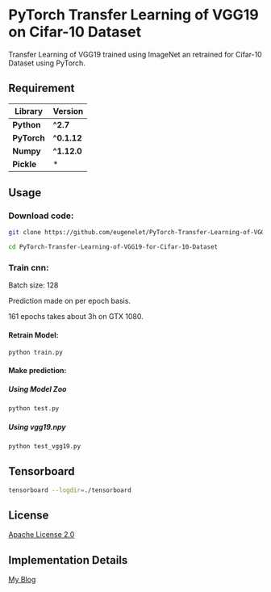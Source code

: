 # PyTorch Transfer Learning of VGG19 on Cifar-10 Dataset
Transfer Learning of VGG19 trained using ImageNet an retrained for Cifar-10 Dataset using PyTorch.

## Requirement
**Library** | **Version**
--- | ---
**Python** | **^2.7**
**PyTorch** | **^0.1.12** 
**Numpy** | **^1.12.0** 
**Pickle** |  *  

## Usage
### Download code:
```sh
git clone https://github.com/eugenelet/PyTorch-Transfer-Learning-of-VGG19-for-Cifar-10-Dataset

cd PyTorch-Transfer-Learning-of-VGG19-for-Cifar-10-Dataset
```

### Train cnn:
Batch size: 128

Prediction made on per epoch basis. 

161 epochs takes about 3h on GTX 1080.

#### Retrain Model:
```sh
python train.py
```

#### Make prediction:
##### Using Model Zoo
```sh
python test.py
```

##### Using vgg19.npy
```sh
python test_vgg19.py
```

## Tensorboard
```sh
tensorboard --logdir=./tensorboard
```

## License
[Apache License 2.0](https://github.com/eugenelet/PyTorch-Transfer-Learning-of-VGG19-for-Cifar-10-Dataset/blob/master/LICENSE)

## Implementation Details
[My Blog](https://embedai.wordpress.com/2017/07/30/transfer-learning-of-vgg19-on-cifar-10-dataset-using-pytorch/)
